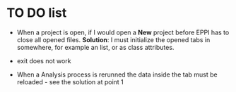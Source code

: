 TO DO list
==========
 
 - When a project is open, if I would open a **New** project before EPPI has to close all opened files. **Solution**: I must initialize the opened tabs in somewhere, for example an list, or as class attributes.

 - exit does not work

 - When a Analysis process is rerunned the data inside the tab must be reloaded - see the solution at point 1 
